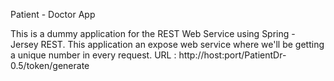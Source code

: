 Patient - Doctor App

This is a dummy application for the REST Web Service using Spring - Jersey REST. 
This application an expose web service where we'll be getting a unique number in every request.
URL : http://host:port/PatientDr-0.5/token/generate
